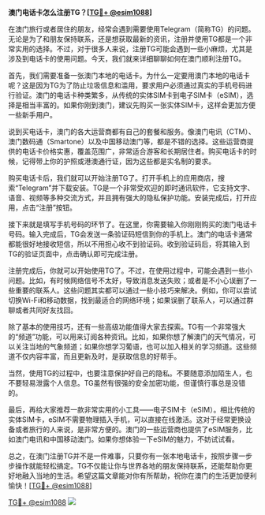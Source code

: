 **澳门电话卡怎么注册TG？[[TG💪+ @esim1088](https://t.me/s/esim1088)]**

在澳门旅行或者居住的朋友，经常会遇到需要使用Telegram（简称TG）的问题。无论是为了和朋友保持联系，还是想获取最新的资讯，注册并使用TG都是一个非常实用的选择。不过，对于很多人来说，注册TG可能会遇到一些小麻烦，尤其是涉及到电话卡的使用问题。今天，我们就来详细聊聊如何在澳门顺利注册TG。

首先，我们需要准备一张澳门本地的电话卡。为什么一定要用澳门本地的电话卡呢？这是因为TG为了防止垃圾信息和滥用，要求用户必须通过真实的手机号码进行验证。澳门的电话卡种类繁多，从传统的实体SIM卡到电子SIM卡（eSIM），选择是相当丰富的。如果你刚到澳门，建议先购买一张实体SIM卡，这样会更加方便一些新手用户。

说到买电话卡，澳门的各大运营商都有自己的套餐和服务。像澳门电讯（CTM）、澳门数码通（Smartone）以及中国移动澳门等，都是不错的选择。这些运营商提供的电话卡价格实惠，覆盖范围广，非常适合游客和长期居住者。购买电话卡的时候，记得带上你的护照或港澳通行证，因为这些都是实名制的要求。

购买电话卡后，我们就可以开始注册TG了。打开手机上的应用商店，搜索“Telegram”并下载安装。TG是一个非常受欢迎的即时通讯软件，它支持文字、语音、视频等多种交流方式，并且拥有强大的隐私保护功能。安装完成后，打开应用，点击“注册”按钮。

接下来就是填写手机号码的环节了。在这里，你需要输入你刚刚购买的澳门电话卡号码。输入完成后，TG会发送一条验证码短信到你的手机上。澳门的电话卡通常都能很好地接收短信，所以不用担心收不到验证码。收到验证码后，将其输入到TG的验证页面中，点击确认即可完成注册。

注册完成后，你就可以开始使用TG了。不过，在使用过程中，可能会遇到一些小问题。比如，有时候网络信号不太好，导致消息发送失败；或者是不小心误删了一些重要的联系人。这些问题其实都可以通过一些小技巧来解决。例如，你可以尝试切换Wi-Fi和移动数据，找到最适合的网络环境；如果误删了联系人，可以通过群聊或者共同好友找回。

除了基本的使用技巧，还有一些高级功能值得大家去探索。TG有一个非常强大的“频道”功能，可以用来订阅各种资讯。比如，如果你想了解澳门的天气情况，可以关注当地的气象频道；如果你想学习葡语，也可以加入相关的学习频道。这些频道不仅内容丰富，而且更新及时，是获取信息的好帮手。

当然，使用TG的过程中，也要注意保护好自己的隐私。不要随意添加陌生人，也不要轻易泄露个人信息。TG虽然有很强的安全加密功能，但谨慎行事总是没错的。

最后，再给大家推荐一款非常实用的小工具——电子SIM卡（eSIM）。相比传统的实体SIM卡，eSIM不需要物理插入手机，可以直接在线激活。这对于经常更换设备或者旅行的人来说，是非常方便的。澳门的一些运营商也提供了eSIM服务，比如澳门电讯和中国移动澳门。如果你想体验一下eSIM的魅力，不妨试试看。

总之，在澳门注册TG并不是一件难事，只要你有一张本地电话卡，按照步骤一步步操作就能轻松搞定。TG不仅能让你与世界各地的朋友保持联系，还能帮助你更好地融入当地的生活。希望这篇文章能对你有所帮助，祝你在澳门的生活更加便利愉快！[[TG💪+ @esim1088](https://t.me/s/esim1088)]

[TG💪+ @esim1088](https://t.me/s/esim1088) ![](https://i.postimg.cc/4NQfJmqS/Snipaste-2025-05-13-00-14-12.png)